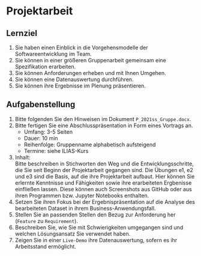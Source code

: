 # Projektarbeit

## Lernziel

1. Sie haben einen Einblick in die Vorgehensmodelle der Softwareentwicklung im Team.
2. Sie können in einer größeren Gruppenarbeit gemeinsam eine Spezifikation erarbeiten.
3. Sie können Anforderungen erheben und mit Ihnen Umgehen.
4. Sie können eine Datenauswertung durchführen.
5. Sie können ihre Ergebnisse im Plenung präsentieren.

## Aufgabenstellung

1. Bitte folgenden Sie den Hinweisen im Dokument `P_2021ss_Gruppe.docx`.
2. Bitte fertigen Sie eine Abschlusspräsentation in Form eines Vortrags an.
   - Umfang: 3-5 Seiten
   - Dauer: 10 min
   - Reihenfolge: Gruppenname alphabetisch aufsteigend
   - Termine: siehe ILIAS-Kurs
3. Inhalt:  
   Bitte beschreiben in Stichworten den Weg und die Entwicklungsschritte, die Sie seit Beginn der Projektarbeit gegangen sind. Die Übungen e1, e2 und e3 sind die Basis, auf die ihre Projektarbeit aufbaut. Hier können Sie erlernte Kenntnisse und Fähigkeiten sowie ihre erarbeiteten Ergbenisse einfließen lassen. Diese können auch Screenshots aus GitHub oder aus ihren Programmen bzw. Jupyter Notebooks enthalten.
4. Setzen Sie ihren Fokus bei der Ergebnispräsentation auf die Analyse des bearbeiteten Dataset in ihrem Business-Anwendungsfall.
5. Stellen Sie an passenden Stellen den Bezug zur Anforderung her (`Feature` zu `Requirement`).
6. Beschreiben Sie, wie Sie mit Schwierigkeiten umgegangen sind und welchen Lösungsansatz Sie verwendet haben.
7. Zeigen Sie in einer `Live-Demo` ihre Datenauswertung, sofern es ihr Arbeitsstand ermöglicht.
